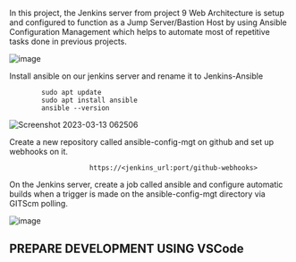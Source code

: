 

In this project, the Jenkins server from project 9 Web Architecture is setup and configured to function as a Jump Server/Bastion Host by using Ansible Configuration Management which helps to automate most of repetitive tasks done in previous projects.

![image](https://user-images.githubusercontent.com/122198373/224672578-711f35c8-0040-46a7-9441-948e66c974cd.png)

Install ansible on our jenkins server and rename it to Jenkins-Ansible

            sudo apt update
            sudo apt install ansible
            ansible --version





![Screenshot 2023-03-13 062506](https://user-images.githubusercontent.com/122198373/224675271-13d19eb4-8844-4a6e-877f-f66c5e0d4a0c.png)



Create a new repository called ansible-config-mgt on github and set up webhooks on it.



                        https://<jenkins_url:port/github-webhooks>
                        

On the Jenkins server, create a job called ansible and configure automatic builds when a trigger is made on the ansible-config-mgt directory via GITScm polling.







![image](https://user-images.githubusercontent.com/122198373/224833383-c71f4e21-3222-4394-afc9-328fcb007d8f.png)





## PREPARE DEVELOPMENT USING VSCode




